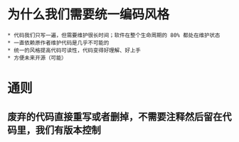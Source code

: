 # 为什么我们需要统一编码风格

    * 代码我们只写一遍，但需要维护很长时间；软件在整个生命周期的 80% 都处在维护状态
    * 一直依赖原作者维护代码是几乎不可能的
    * 统一的风格提高代码可读性，代码变得好理解、好上手
    * 方便未来开源（可能）

# 通则

## 废弃的代码直接重写或者删掉，不需要注释然后留在代码里，我们有版本控制

